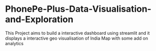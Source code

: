 # PhonePe-Plus-Data-Visualisation-and-Exploration
This Project aims to build a interactive dashboard using streamlit and it displays a interactive geo visualisation of India Map with some add on analytics
